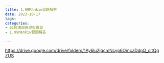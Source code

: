 ```yaml
---
title: 1.99Mankiw習題解答
date: 2023-10-17
tags: 
categories:
- 01經濟學原理與實習
- 1.99Mankiw習題解答

---
```

https://drive.google.com/drive/folders/1Ay6lu2jqcmNcyp6OmcaDdpQ_cItQgZUS
